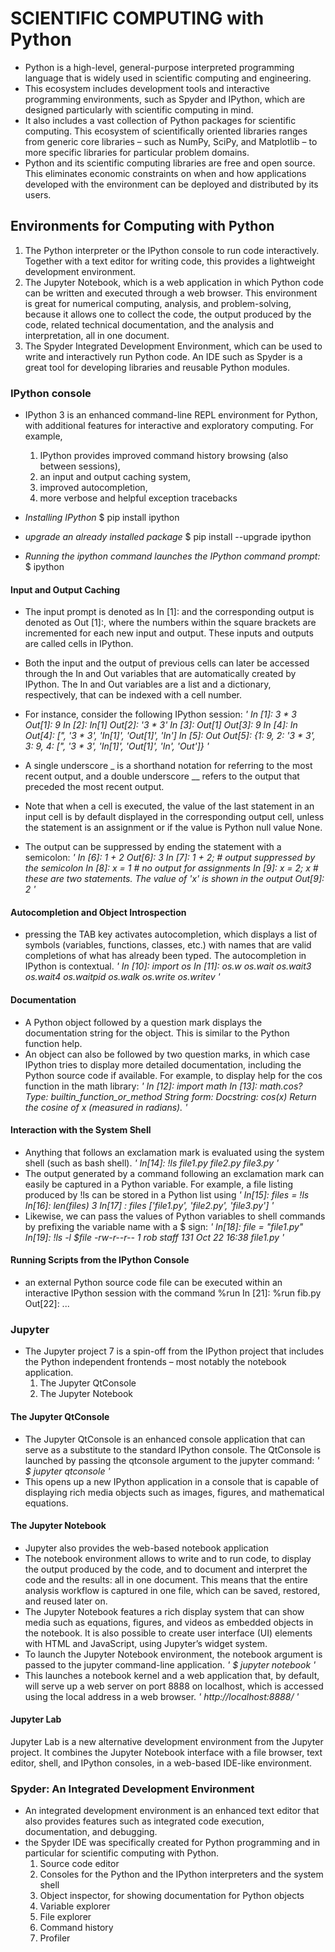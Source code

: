 # SCIENTIFIC COMPUTING with Python
- Python is a high-level, general-purpose interpreted programming language that is widely used in scientific computing and engineering.
- This ecosystem includes development tools and interactive programming environments, such as Spyder and IPython, which are designed particularly with scientific computing in mind. 
- It also includes a vast collection of Python packages for scientific computing. This ecosystem of scientifically oriented libraries ranges from generic core libraries – such as NumPy, SciPy, and Matplotlib – to more specific libraries for particular problem domains.
- Python and its scientific computing libraries are free and open source. This eliminates economic constraints on when and how applications developed with the environment can be deployed and distributed by its users.

## Environments for Computing with Python
1. The Python interpreter or the IPython console to run code interactively. Together with a text editor for writing code, this provides a lightweight development environment.
2. The Jupyter Notebook, which is a web application in which Python code can be written and executed through a web browser. This environment is great for numerical computing, analysis, and problem-solving, because it allows one to collect the code, the output produced by the code, related technical documentation, and the analysis and interpretation, all in one document.
3. The Spyder Integrated Development Environment, which can be used to write and interactively run Python code. An IDE such as Spyder is a great tool for developing libraries and reusable Python modules.

### IPython console
- IPython 3 is an enhanced command-line REPL environment for Python, with additional features for interactive and exploratory computing. For example,
	1. IPython provides improved command history browsing (also between sessions), 
	2. an input and output caching system, 
	3. improved autocompletion, 
	4. more verbose and helpful exception tracebacks

- *Installing IPython*
$ pip install ipython
- *upgrade an already installed package*
$ pip install --upgrade ipython
- *Running the ipython command launches the IPython command prompt:*
$ ipython

#### Input and Output Caching
- The input prompt is denoted as In [1]: and the corresponding output is denoted as Out [1]:, where the numbers within the square brackets are incremented for each new input and output. These inputs and outputs are called cells in IPython. 
- Both the input and the output of previous cells can later be accessed through the In and Out variables that are automatically created by IPython. The In and Out variables are a list and a dictionary, respectively, that can be indexed with a cell number.
- For instance, consider the following IPython session:
	*'
	In [1]: 3 * 3
	Out[1]: 9
	In [2]: In[1]
	Out[2]: '3 * 3'
	In [3]: Out[1]
	Out[3]: 9
	In [4]: In
	Out[4]: [", '3 * 3', 'In[1]', 'Out[1]', 'In']
	In [5]: Out
	Out[5]: {1: 9, 2: '3 * 3', 3: 9, 4: [", '3 * 3', 'In[1]', 'Out[1]', 'In', 'Out']}
	'*
- A single underscore _ is a shorthand notation for referring to the most recent output, and a double underscore __ refers to the output that preceded the most recent output.

- Note that when a cell is executed, the value of the last statement in an input cell is by default displayed in the corresponding output cell, unless the statement is an assignment or if the value is Python null value None. 
- The output can be suppressed by ending the statement with a semicolon:
	*'
	In [6]: 1 + 2
	Out[6]: 3
	In [7]: 1 + 2;    # output suppressed by the semicolon
	In [8]: x = 1     # no output for assignments
	In [9]: x = 2; x  # these are two statements. The value of 'x' is shown in the output
	Out[9]: 2
	'*
#### Autocompletion and Object Introspection
- pressing the TAB key activates autocompletion, which displays a list of symbols (variables, functions, classes, etc.) with names that are valid completions of what has already been typed. The autocompletion in IPython is contextual.
	*'
	In [10]: import os
	In [11]: os.w<TAB>
	os.wait  os.wait3  os.wait4  os.waitpid  os.walk  os.write  os.writev
	'*

#### Documentation
- A Python object followed by a question mark displays the documentation string for the object. This is similar to the Python function help. 
- An object can also be followed by two question marks, in which case IPython tries to display more detailed documentation, including the Python source code if available. For example, to display help for the cos function in the math library:
	*'
	In [12]: import math
	In [13]: math.cos?
	Type:        builtin_function_or_method
	String form: <built-in function cos>
	Docstring:
	cos(x)
	Return the cosine of x (measured in radians).
	'*

#### Interaction with the System Shell
- Anything that follows an exclamation mark is evaluated using the system shell (such as bash shell).
	*'
	In[14]: !ls
	file1.py    file2.py    file3.py
	'*
- The output generated by a command following an exclamation mark can easily be captured in a Python variable. For example, a file listing produced by !ls can be stored in a Python list using
	*'
	In[15]: files = !ls
	In[16]: len(files)
	3
	In[17] : files
	['file1.py', 'file2.py', 'file3.py']
	'*
- Likewise, we can pass the values of Python variables to shell commands by prefixing the variable name with a $ sign:
	*'
	In[18]: file = "file1.py"
	In[19]: !ls -l $file
	-rw-r--r--  1 rob  staff 131 Oct 22 16:38 file1.py
	'*

#### Running Scripts from the IPython Console
- an external Python source code file can be executed within an interactive IPython session with the command %run 
In [21]: %run fib.py
Out[22]: ...



### Jupyter
- The Jupyter project 7 is a spin-off from the IPython project that includes the Python independent frontends – most notably the notebook application.
	1. The Jupyter QtConsole
	2. The Jupyter Notebook

#### The Jupyter QtConsole
- The Jupyter QtConsole is an enhanced console application that can serve as a substitute to the standard IPython console. The QtConsole is launched by passing the qtconsole argument to the jupyter command:
	*'
  	$ jupyter qtconsole
  	'*
- This opens up a new IPython application in a console that is capable of displaying rich media objects such as images, figures, and mathematical equations.

#### The Jupyter Notebook
- Jupyter also provides the web-based notebook application
- The notebook environment allows to write and to run code, to display the output produced by the code, and to document and interpret the code and the results: all in one document. This means that the entire analysis workflow is captured in one file, which can be saved, restored, and reused later on.
- The Jupyter Notebook features a rich display system that can show media such as equations, figures, and videos as embedded objects in the notebook. It is also possible to create user interface (UI) elements with HTML and JavaScript, using Jupyter’s widget system.
- To launch the Jupyter Notebook environment, the notebook argument is passed to the jupyter command-line application.
	*'
  	$ jupyter notebook
  	'*  	
- This launches a notebook kernel and a web application that, by default, will serve up a web server on port 8888 on localhost, which is accessed using the local address in a web browser.
	*'
	http://localhost:8888/ 
	'*
#### Jupyter Lab
Jupyter Lab is a new alternative development environment from the Jupyter project. It combines the Jupyter Notebook interface with a file browser, text editor, shell, and IPython consoles, in a web-based IDE-like environment.


### Spyder: An Integrated Development Environment
- An integrated development environment is an enhanced text editor that also provides features such as integrated code execution, documentation, and debugging.
- the Spyder IDE was specifically created for Python programming and in particular for scientific computing with Python.
	1. Source code editor
	2. Consoles for the Python and the IPython interpreters and the system shell
	3. Object inspector, for showing documentation for Python objects
	4. Variable explorer
	5. File explorer
	6. Command history
	7. Profiler


